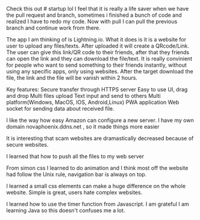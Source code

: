 Check this out # startup lol
I feel that it is really a life saver when we have the pull request and branch, sometimes i finished a bunch of code and realized I have to redo my code. Now with pull I can pull the previous branch and continue work from there.

The app I am thinking of is Lightning.io. What it does is it is a website for user to upload any files/texts. After uploaded it will create a QRcode/Link. The user can give this link/QR code to their friends, after that they friends can open the link and they can download the file/text. It is really convinient for people who want to send something to their friends instantly, without using any specific apps, only using websites. After the target download the file, the link and the file will be vanish within 2 hours.


Key features: 
Secure transfer through HTTPS server
Easy to use UI, drag and drop
Multi files upload
Text input and send to others
Multi platform(Windows, MacOS, IOS, Android,Linux) PWA application
Web socket for sending data about received file.


I like the way how easy Amazon can configure a new server. I have my own domain novaphoenix.ddns.net
, so it made things more easier

It is interesting that scam websites are dramastically decreased because of secure websites.


I learned that how to push all the files to my web server


From simon css I learned to do animation and I think most off the website had follow the Unix rule, navigation bar is always on top.


I learned a small css elements can make a huge difference on the whole website. Simple is great, users hate complex websites.


I learned how to use the timer function from Javascript. I am grateful I am learning Java so this doesn't confuses me a lot.
